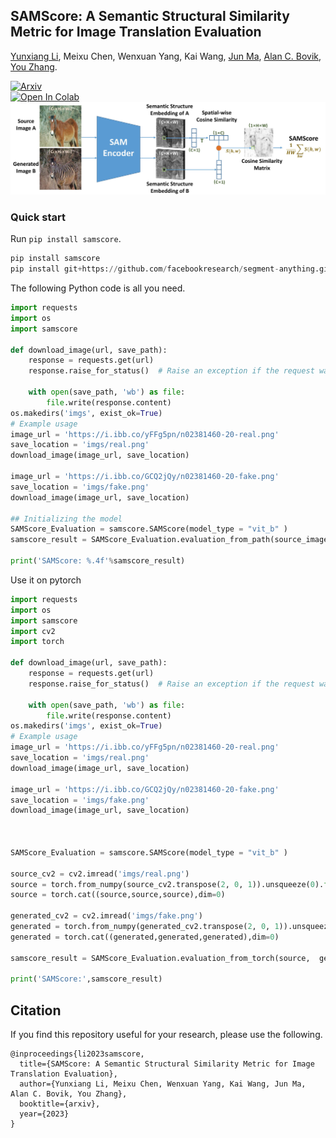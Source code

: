 
## SAMScore: A Semantic Structural Similarity Metric for Image Translation Evaluation

[Yunxiang Li](https://www.yunxiangli.top/), Meixu Chen, Wenxuan Yang, Kai Wang, [Jun Ma](https://scholar.google.com/citations?hl=zh-CN&user=bW1UV4IAAAAJ), [Alan C. Bovik](https://www.ece.utexas.edu/people/faculty/alan-bovik), [You Zhang](https://profiles.utsouthwestern.edu/profile/161901/you-zhang.html). 

<div>
    <a href="https://arxiv.org/pdf/2305.15367.pdf"><img src="https://info.arxiv.org/brand/images/brand-logo-primary.jpg" alt="Arxiv" width=85></a> 
      <br>
    <a href="https://colab.research.google.com/github/Kent0n-Li/SAMScore/blob/main/SAMScore.ipynb#scrollTo=mCidlfXu88UY"><img src="https://colab.research.google.com/assets/colab-badge.svg" alt="Open In Colab"></a>
  </div>

  
  
<img src='imgs/overview.jpg' width=1200>

### Quick start

Run `pip install samscore`.
```python
pip install samscore
pip install git+https://github.com/facebookresearch/segment-anything.git
```

The following Python code is all you need.
```python
import requests
import os
import samscore

def download_image(url, save_path):
    response = requests.get(url)
    response.raise_for_status()  # Raise an exception if the request was unsuccessful

    with open(save_path, 'wb') as file:
        file.write(response.content)
os.makedirs('imgs', exist_ok=True)
# Example usage
image_url = 'https://i.ibb.co/yFFg5pn/n02381460-20-real.png'
save_location = 'imgs/real.png'
download_image(image_url, save_location)

image_url = 'https://i.ibb.co/GCQ2jQy/n02381460-20-fake.png'
save_location = 'imgs/fake.png'
download_image(image_url, save_location)

## Initializing the model
SAMScore_Evaluation = samscore.SAMScore(model_type = "vit_b" )
samscore_result = SAMScore_Evaluation.evaluation_from_path(source_image_path='imgs/real.png',  generated_image_path='imgs/fake.png')

print('SAMScore: %.4f'%samscore_result)
```

Use it on pytorch
```python
import requests
import os
import samscore
import cv2
import torch

def download_image(url, save_path):
    response = requests.get(url)
    response.raise_for_status()  # Raise an exception if the request was unsuccessful

    with open(save_path, 'wb') as file:
        file.write(response.content)
os.makedirs('imgs', exist_ok=True)
# Example usage
image_url = 'https://i.ibb.co/yFFg5pn/n02381460-20-real.png'
save_location = 'imgs/real.png'
download_image(image_url, save_location)

image_url = 'https://i.ibb.co/GCQ2jQy/n02381460-20-fake.png'
save_location = 'imgs/fake.png'
download_image(image_url, save_location)



SAMScore_Evaluation = samscore.SAMScore(model_type = "vit_b" )

source_cv2 = cv2.imread('imgs/real.png')
source = torch.from_numpy(source_cv2.transpose(2, 0, 1)).unsqueeze(0).float()
source = torch.cat((source,source,source),dim=0)

generated_cv2 = cv2.imread('imgs/fake.png')
generated = torch.from_numpy(generated_cv2.transpose(2, 0, 1)).unsqueeze(0).float()
generated = torch.cat((generated,generated,generated),dim=0)

samscore_result = SAMScore_Evaluation.evaluation_from_torch(source,  generated)

print('SAMScore:',samscore_result)
```

## Citation

If you find this repository useful for your research, please use the following.

```
@inproceedings{li2023samscore,
  title={SAMScore: A Semantic Structural Similarity Metric for Image Translation Evaluation},
  author={Yunxiang Li, Meixu Chen, Wenxuan Yang, Kai Wang, Jun Ma, Alan C. Bovik, You Zhang},
  booktitle={arxiv},
  year={2023}
}
```


